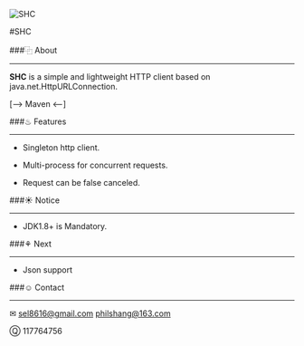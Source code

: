 ![SHC](https://git.oschina.net/sel/R/raw/master/img/java_logo.png)

#SHC

###⿻ About
***
__SHC__ is a simple and lightweight HTTP client based on java.net.HttpURLConnection.

[--> Maven <--]


###♨ Features
***
* Singleton http client.

* Multi-process for concurrent requests.

* Request can be false canceled.


###☀ Notice
***
* JDK1.8+ is Mandatory.


###⚘ Next
***
* Json support


###☺ Contact
***
✉ sel8616@gmail.com philshang@163.com

Ⓠ 117764756